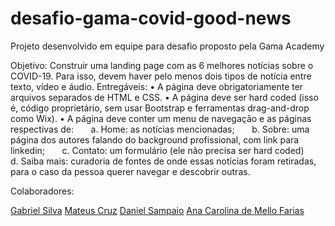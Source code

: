 # desafio-gama-covid-good-news
Projeto desenvolvido em equipe para desafio proposto pela Gama Academy 

Objetivo: Construir uma landing page com as 6 melhores notícias sobre o COVID-19. Para isso, devem haver pelo menos dois tipos de notícia entre texto, vídeo e áudio.
Entregáveis:
• 
A página deve obrigatoriamente ter arquivos separados de HTML e CSS.
• 
A página deve ser hard coded (isso é, código proprietário, sem usar Bootstrap e ferramentas drag-and-drop como Wix).
• 
A página deve conter um menu de navegação e as páginas respectivas de:
      a. Home: as notícias mencionadas;
      b. Sobre: uma página dos autores  falando do background profissional, com link para linkedin;
      c. Contato: um formulário (ele não precisa ser hard coded)
      d. Saiba mais: curadoria de fontes de onde essas notícias foram retiradas, para o caso da pessoa querer navegar e descobrir outras.

Colaboradores:

[Gabriel Silva](https://github.com/gabriel-oxx)
[Mateus Cruz](https://github.com/mateussc2000)
[Daniel Sampaio](https://github.com/sampaio95)
[Ana Carolina de Mello Farias](https://github.com/ACarolFarias)
